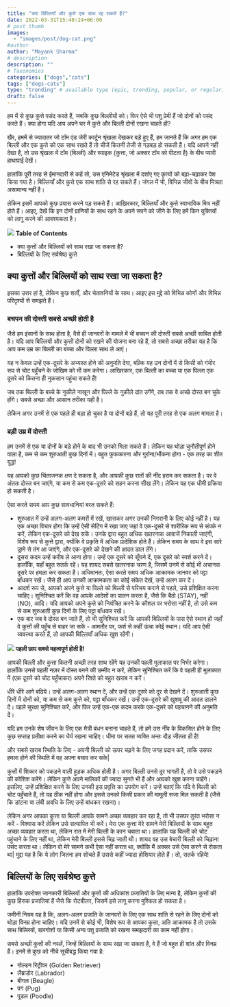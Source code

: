 ```yaml
---
title: "क्या बिल्लियाँ और कुत्ते एक साथ रह सकते हैं?"
date: 2022-03-31T15:40:24+06:00
# post thumb
images:
  - "images/post/dog-cat.png"
#author
author: "Mayank Sharma"
# description
description: ""
# Taxonomies
categories: ["dogs","cats"]
tags: ["dogs-cats"]
type: "trending" # available type (epic, trending, popular, or regular)
draft: false
---
```


हम में से कुछ कुत्ते पसंद करते हैं, जबकि कुछ बिल्लीयों को। फिर ऐसे भी पशु प्रेमी हैं जो दोनों को पसंद करते हैं। क्या होगा यदि आप अपने घर में कुत्ते और बिल्ली दोनों रखना चाहते हों?

खैर, हममें से ज्यादातर जो टॉम एंड जेरी कार्टून श्रृंखला देखकर बड़े हुए हैं, हम जानते हैं कि अगर हम एक बिल्ली और एक कुत्ते को एक साथ रखते हैं तो चीजें कितनी तेजी से गड़बड़ हो सकती हैं। यदि आपने नहीं देखा है, तो उस श्रृंखला में टॉम (बिल्ली) और स्पाइक (कुत्ता, जो अक्सर टॉम को पीटता है) के बीच प्यारी हाथापाई देखें।

हालांकि पूरी तरह से ईमानदारी से कहें तो, उस एनिमेटेड श्रृंखला में दर्शाए गए कृत्यों को बढ़ा-चढ़ाकर पेश किया गया है। बिल्लियाँ और कुत्ते एक साथ शांति से रह सकते हैं। जंगल में भी, विभिन्न जीवों के बीच मित्रता असामान्य नहीं है।

लेकिन इसमें आपको कुछ प्रयास करने पड़ सकते हैं। आख़िरकार, बिल्लियाँ और कुत्ते स्वाभाविक मित्र नहीं होते हैं। आइए, देखें कि इन दोनों प्राणियों के साथ रहने के अपने सपने को जीने के लिए हमें किन युक्तियों को लागू करने की आवश्यकता है।

<div class="toc-mak">
<img src="../../../images/pencil.png">
<b>Table of Contents</b>
<ul>
<li>क्या कुत्तों और बिल्लियों को साथ रखा जा सकता है?</li>
<li>बिल्लियों के लिए सर्वश्रेष्ठ कुत्ते</li>
</ul>
</div>

## क्या कुत्तों और बिल्लियों को साथ रखा जा सकता है?

इसका उत्तर हां है, लेकिन कुछ शर्तों, और चेतावनियों के साथ। आइए इस मुद्दे को विभिन्न कोणों और विभिन्न परिदृश्यों से समझते हैं।

### बचपन की दोस्ती सबसे अच्छी होती है

जैसे हम इंसानों के साथ होता है, वैसे ही जानवरों के मामले में भी बचपन की दोस्ती सबसे अच्छी साबित होती है। यदि आप बिल्लियों और कुत्तों दोनों को रखने की योजना बना रहे हैं, तो सबसे अच्छा तरीका यह है कि आप कम उम्र का बिल्ली का बच्चा और पिल्ला साथ ले आएं।

यह न केवल उन्हें एक-दूसरे के अभ्यस्त होने की अनुमति देगा, बल्कि यह उन दोनों में से किसी को गंभीर रूप से चोट पहुँचने के जोखिम को भी कम करेगा। आखिरकार, एक बिल्ली का बच्चा या एक पिल्ला एक दूसरे को कितना ही नुकसान पहुंचा सकते हैं! 

जब तक बिल्ली के बच्चे के नुकीले नाखून और पिल्ले के नुकीले दांत उगेंगे, तब तक वे अच्छे दोस्त बन चुके होंगे। सबसे अच्छा और आसान तरीका यही है।

लेकिन अगर उनमें से एक पहले ही बड़ा हो चुका है या दोनों बड़े हैं, तो यह पूरी तरह से एक अलग मामला है।

### बड़ी उम्र में दोस्ती

हम उनमें से एक या दोनों के बड़े होने के बाद भी उनको मिला सकते हैं। लेकिन यह थोड़ा चुनौतीपूर्ण होने वाला है, कम से कम शुरुआती कुछ दिनों में। बहुत फुफकारना और गुर्राना/भौंकना होगा - एक तरह का शीत युद्ध!

यह आपको कुछ चिंताजनक क्षण दे सकता है, और आपकी कुछ रातों की नींद हराम कर सकता है। पर वे अंततः दोस्त बन जाएंगे, या कम से कम एक-दूसरे को सहन करना सीख लेंगे। लेकिन यह एक धीमी प्रक्रिया हो सकती है।

ऐसा करते समय आप कुछ सावधानियां बरत सकते हैं:
* शुरुआत में उन्हें अलग-अलग कमरों में रखें, खासकर अगर उनकी निगरानी के लिए कोई नहीं है। यह एक अच्छा विचार होगा कि उन्हें ऐसी सेटिंग में रखा जाए जहां वे एक-दूसरे से शारीरिक रूप से संपर्क न करें, लेकिन एक-दूसरे को देख सकें। उनके द्वारा बहुत अधिक खतरनाक आवाजें निकाली जाएंगी, विशेष रूप से कुत्ते द्वारा, क्योंकि वे प्रकृति में अधिक प्रादेशिक होते हैं। लेकिन समय के साथ वे इस सारे ड्रामे से तंग आ जाएंगे, और एक-दूसरे को देखने की आदत डाल लेंगे।
* दूसरा कदम उन्हें करीब ले आना होगा। उन्हें एक दूसरे को सूँघने दें, एक दूसरे को स्पर्श करने दें। हालाँकि, यहाँ बहुत सतर्क रहें। यह शायद सबसे खतरनाक चरण है, जिसमें उनमें से कोई भी अचानक दूसरे पर हमला कर सकता है। अधिमानतः, ऐसा करते समय अधिक आक्रामक जानवर को पट्टा बाँधकर रखें। जैसे ही आप उनकी आक्रामकता का कोई संकेत देखें, उन्हें अलग कर दें।
* आदर्श रूप से, आपको अपने कुत्ते या पिल्ले को बिल्ली से परिचय कराने से पहले, उसे प्रशिक्षित करना चाहिए। सुनिश्चित करें कि वह आपके आदेशों का पालन करता है, जैसे कि बैठो (STAY), नहीं (NO), आदि। यदि आपको अपने कुत्ते को नियंत्रित करने के कौशल पर भरोसा नहीं है, तो उसे कम से कम शुरुआती कुछ दिनों के लिए पट्टा बाँधकर रखें।
* एक बार जब वे दोस्त बन जाते हैं, तो भी सुनिश्चित करें कि आपकी बिल्लियों के पास ऐसे स्थान हों जहाँ वे कुत्तों की पहुँच से बाहर जा सकें - आमतौर पर, फर्श से कहीं ऊंचा कोई स्थान। यदि आप ऐसी व्यवस्था करते हैं, तो आपकी बिल्लियाँ अधिक खुश रहेंगी।

<div class="danger-mak">
  <img src="../../../images/warning.png">
  <b>पहली छाप सबसे महत्वपूर्ण होती है!</b><br>

आपकी बिल्ली और कुत्ता कितनी अच्छी तरह साथ रहेंगे यह उनकी पहली मुलाकात पर निर्भर करेगा। हालाँकि उनसे पहली नज़र में दोस्त बनने की उम्मीद न करें, लेकिन सुनिश्चित करें कि वे पहली ही मुलाकात में (एक दूसरे को चोट पहुँचाकर) अपने रिश्ते को बहुत खराब न करें।

धीरे धीरे आगे बढिये। उन्हें अलग-अलग स्थान दें, और उन्हें एक दूसरे को दूर से देखने दें। शुरुआती कुछ दिनों में दोनों को, या कम से कम कुत्ते को, पट्टा बाँधकर रखें। उन्हें एक-दूसरे की खुशबू की आदत डालने दें। पहले सुरक्षा सुनिश्चित करें, और फिर उन्हें एक-एक कदम करके एक-दूसरे को पहचानने की अनुमति दें।

यदि हम उनके शेष जीवन के लिए एक मैत्री बंधन बनाना चाहते हैं, तो हमें उस नींव के विकसित होने के लिए कुछ सप्ताह प्रतीक्षा करने का धैर्य रखना चाहिए। धीमा पर सतत व्यक्ति अन्तः दौड़ जीतता ही है!

और सबसे खराब स्थिति के लिए - अपनी बिल्ली को ऊपर चढ़ने के लिए जगह प्रदान करें, ताकि उसपर हमला होने की स्थिति में वह अपना बचाव कर सके| 
</div>

कुत्तों में शिकार को पकड़ने वाली हुड़क अधिक होती है। अगर बिल्ली उनसे दूर भागती है, तो वे उसे पकड़ने की कोशिश करेंगे। लेकिन कुत्ते अपने मालिकों की ज्यादा सुनते भी हैं और आपको खुश करना चाहेंगे। इसलिए, उन्हें प्रशिक्षित करने के लिए उनकी इस प्रवृत्ति का उपयोग करें। उन्हें बताएं कि यदि वे बिल्ली को चोट पहुँचाते हैं, तो यह ठीक नहीं होगा और इससे उनको किसी प्रकार की मामूली सजा मिल सकती है (जैसे कि डांटना या लंबी अवधि के लिए उन्हें बांधकर रखना)।

लेकिन अगर आपका कुत्ता या बिल्ली आपके सामने अच्छा व्यवहार कर रहा है, तो भी उसपर तुरंत भरोसा न करें - विश्वास करें लेकिन उसे सत्यापित भी करें। मेरा एक कुत्ता मेरे सामने मेरी बिल्लियों के साथ बहुत अच्छा व्यवहार करता था, लेकिन रात में मेरी बिल्ली के कान चबाता था। हालांकि यह बिल्ली को चोट पहुंचाने के लिए नहीं था, लेकिन मेरी बिल्ली इससे चिढ़ जाती थी। शायद वह उस बेचारी बिल्ली को चिढ़ाना पसंद करता था। लेकिन वो मेरे सामने कभी ऐसा नहीं करता था, क्योंकि मैं अक्सर उसे ऐसा करने से रोकता था| मुद्दा यह है कि ये लोग जितना हम सोचते हैं उससे कहीं ज्यादा होशियार होते हैं। तो, सतर्क रहिये!


## बिल्लियों के लिए सर्वश्रेष्ठ कुत्ते

हालांकि उपरोक्त जानकारी बिल्लियों और कुत्तों की अधिकांश प्रजातियों के लिए मान्य है, लेकिन कुत्तों की कुछ हिंसक प्रजातियां हैं जैसे कि रोटवीलर, जिसमें इसे लागू करना मुश्किल हो सकता है।

जमीनी नियम यह है कि, अलग-अलग प्रजाति के जानवरों के लिए एक साथ शांति से रहने के लिए दोनों को थोड़ा विनम्र होना चाहिए। यदि उनमें से कोई भी, विशेष रूप से आपका कुत्ता, अति आक्रामक है तो उसके साथ बिल्लियों, खरगोशों या किसी अन्य पशु प्रजाति को रखना समझदारी का काम नहीं होगा।

सबसे अच्छी कुत्तों की नस्लें, जिन्हें बिल्लियों के साथ रखा जा सकता है, वे हैं जो बहुत ही शांत और विनम्र हैं। इनमें से कुछ को नीचे सूचीबद्ध किया गया है:
* गोल्डन रिट्रीवर (Golden Retriever)
* लैब्राडोर (Labrador)
* बीगल (Beagle)
* पग (Pug)
* पूडल (Poodle)
